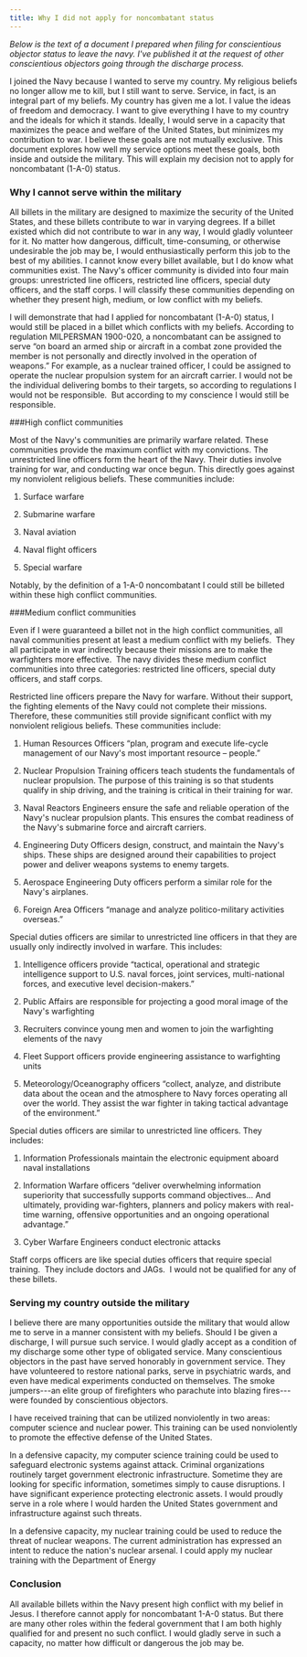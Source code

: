 ```yaml
---
title: Why I did not apply for noncombatant status
---
```


_Below is the text of a document I prepared when filing for conscientious objector status to leave the navy.  I've published it at the request of other conscientious objectors going through the discharge process._

I joined the Navy because I wanted to serve my country. My religious beliefs no longer allow me to kill, but I still want to serve. Service, in fact, is an integral part of my beliefs. My country has given me a lot. I value the ideas of freedom and democracy. I want to give everything I have to my country and the ideals for which it stands. Ideally, I would serve in a capacity that maximizes the peace and welfare of the United States, but minimizes my contribution to war. I believe these goals are not mutually exclusive. This document explores how well my service options meet these goals, both inside and outside the military. This will explain my decision not to apply for noncombatant (1-A-0) status.<!-- more -->

### Why I cannot serve within the military

All billets in the military are designed to maximize the security of the United States, and these billets contribute to war in varying degrees. If a billet existed which did not contribute to war in any way, I would gladly volunteer for it. No matter how dangerous, difficult, time-consuming, or otherwise undesirable the job may be, I would enthusiastically perform this job to the best of my abilities. I cannot know every billet available, but I do know what communities exist. The Navy's officer community is divided into four main groups: unrestricted line officers, restricted line officers, special duty officers, and the staff corps. I will classify these communities depending on whether they present high, medium, or low conflict with my beliefs.

I will demonstrate that had I applied for noncombatant (1-A-0) status, I would still be placed in a billet which conflicts with my beliefs. According to regulation MILPERSMAN 1900-020, a noncombatant can be assigned to serve “on board an armed ship or aircraft in a combat zone provided the member is not personally and directly involved in the operation of weapons.” For example, as a nuclear trained officer, I could be assigned to operate the nuclear propulsion system for an aircraft carrier. I would not be the individual delivering bombs to their targets, so according to regulations I would not be responsible.  But according to my conscience I would still be responsible.

###High conflict communities

Most of the Navy's communities are primarily warfare related. These communities provide the maximum conflict with my convictions. The unrestricted line officers form the heart of the Navy. Their duties involve training for war, and conducting war once begun. This directly goes against my nonviolent religious beliefs. These communities include:
	
  1. Surface warfare
	
  2. Submarine warfare
	
  3. Naval aviation
	
  4. Naval flight officers
	
  5. Special warfare

Notably, by the definition of a 1-A-0 noncombatant I could still be billeted within these high conflict communities.

###Medium conflict communities

Even if I were guaranteed a billet not in the high conflict communities, all naval communities present at least a medium conflict with my beliefs.  They all participate in war indirectly because their missions are to make the warfighters more effective.  The navy divides these medium conflict communities into three categories: restricted line officers, special duty officers, and staff corps.

Restricted line officers prepare the Navy for warfare. Without their support, the fighting elements of the Navy could not complete their missions. Therefore, these communities still provide significant conflict with my nonviolent religious beliefs. These communities include:

  1. Human Resources Officers “plan, program and execute life-cycle management of our Navy's most important resource – people.”
	
  2. Nuclear Propulsion Training officers teach students the fundamentals of nuclear propulsion. The purpose of this training is so that students qualify in ship driving, and the training is critical in their training for war.

  3. Naval Reactors Engineers ensure the safe and reliable operation of the Navy's nuclear propulsion plants. This ensures the combat readiness of the Navy's submarine force and aircraft carriers.
	
  4. Engineering Duty Officers design, construct, and maintain the Navy's ships. These ships are designed around their capabilities to project power and deliver weapons systems to enemy targets.
	
  5. Aerospace Engineering Duty officers perform a similar role for the Navy's airplanes.
	
  6. Foreign Area Officers “manage and analyze politico-military activities overseas.”

Special duties officers are similar to unrestricted line officers in that they are usually only indirectly involved in warfare. This includes:
	
  1. Intelligence officers provide “tactical, operational and strategic intelligence support to U.S. naval forces, joint services, multi-national forces, and executive level decision-makers.”
	
  2. Public Affairs are responsible for projecting a good moral image of the Navy's warfighting
	
  3. Recruiters convince young men and women to join the warfighting elements of the navy
	
  4. Fleet Support officers provide engineering assistance to warfighting units
	
  5. Meteorology/Oceanography officers “collect, analyze, and distribute data about the ocean and the atmosphere to Navy forces operating all over the world. They assist the war fighter in taking tactical advantage of the environment.”

Special duties officers are similar to unrestricted line officers. They includes:
	
  1. Information Professionals maintain the electronic equipment aboard naval installations
	
  2. Information Warfare officers “deliver overwhelming information superiority that successfully supports command objectives... And ultimately, providing war-fighters, planners and policy makers with real-time warning, offensive opportunities and an ongoing operational advantage.”

  3. Cyber Warfare Engineers conduct electronic attacks

Staff corps officers are like special duties officers that require special training.  They include doctors and JAGs.  I would not be qualified for any of these billets.

### Serving my country outside the military

I believe there are many opportunities outside the military that would allow me to serve in a manner consistent with my beliefs. Should I be given a discharge, I will pursue such service. I would gladly accept as a condition of my discharge some other type of obligated service. Many conscientious objectors in the past have served honorably in government service. They have volunteered to restore national parks, serve in psychiatric wards, and even have medical experiments conducted on themselves. The smoke jumpers---an elite group of firefighters who parachute into blazing fires---were founded by conscientious objectors.

I have received training that can be utilized nonviolently in two areas: computer science and nuclear power. This training can be used nonviolently to promote the effective defense of the United States.

In a defensive capacity, my computer science training could be used to safeguard electronic systems against attack. Criminal organizations routinely target government electronic infrastructure. Sometime they are looking for specific information, sometimes simply to cause disruptions. I have significant experience protecting electronic assets. I would proudly serve in a role where I would harden the United States government and infrastructure against such threats.

In a defensive capacity, my nuclear training could be used to reduce the threat of nuclear weapons. The current administration has expressed an intent to reduce the nation's nuclear arsenal. I could apply my nuclear training with the Department of Energy

### Conclusion

All available billets within the Navy present high conflict with my belief in Jesus. I therefore cannot apply for noncombatant 1-A-0 status. But there are many other roles within the federal government that I am both highly qualified for and present no such conflict. I would gladly serve in such a capacity, no matter how difficult or dangerous the job may be.
